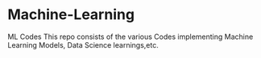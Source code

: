 # Machine-Learning
ML Codes
This repo consists of the various Codes implementing Machine Learning Models, Data Science learnings,etc.
